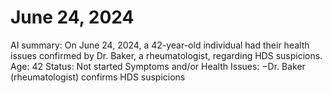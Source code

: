 # June 24, 2024

AI summary: On June 24, 2024, a 42-year-old individual had their health issues confirmed by Dr. Baker, a rheumatologist, regarding HDS suspicions.
Age: 42
Status: Not started
Symptoms and/or Health Issues: −Dr. Baker (rheumatologist) confirms HDS suspicions